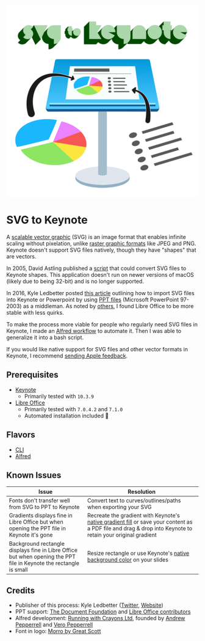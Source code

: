 <p align="center">
  <img id="logo" src="logo.svg" class="center" alt="SVG to Keynote logo" title="SVG to Keynote logo" />
</p>

# SVG to Keynote

A [scalable vector graphic](https://en.wikipedia.org/wiki/Scalable_Vector_Graphics) (SVG) is an image format that enables infinite scaling without pixelation, unlike [raster graphic formats](https://en.wikipedia.org/wiki/Raster_graphics) like JPEG and PNG. Keynote doesn't support SVG files natively, though they have "shapes" that are vectors.

In 2005, David Astling published a [script](http://mcb.berkeley.edu/labs/zusman/dave/svg2key/) that could convert SVG files to Keynote shapes. This application doesn't run on newer versions of macOS (likely due to being 32-bit) and is no longer supported.

In 2016, Kyle Ledbetter posted [this article](https://kyleledbetter.medium.com/how-to-import-an-svg-into-powerpoint-or-keynote-8d3d70f347a7) outlining how to import SVG files into Keynote or Powerpoint by using [PPT files](https://www.lifewire.com/ppt-file-2622187) (Microsoft PowerPoint 97-2003) as a middleman. As noted by [others](https://medium.com/@chrishoman_15983/i-often-encounter-problems-with-opening-files-created-with-openoffice-and-i-found-libreoffice-a-5a72f652160f), I found Libre Office to be more stable with less quirks.

To make the process more viable for people who regularly need SVG files in Keynote, I made an [Alfred workflow](https://www.alfredapp.com/workflows/) to automate it. Then I was able to generalize it into a bash script.

If you would like native support for SVG files and other vector formats in Keynote, I recommend [sending Apple feedback](https://www.apple.com/feedback/keynote.html).
## Prerequisites

- [Keynote](https://apps.apple.com/us/app/keynote/id409183694)
  - Primarily tested with `10.3.9`
- [Libre Office](https://www.libreoffice.org/download/download/)
  - Primarily tested with `7.0.4.2` and `7.1.0`
  - Automated installation included 🙂

## Flavors

- [CLI](cli.md)
- [Alfred](alfred.md)

## Known Issues

| Issue                                                                                                              | Resolution                                                                                                                   |
| ------------------------------------------------------------------------------------------------------------------ | ---------------------------------------------------------------------------------------------------------------------------- |
| Fonts don't transfer well from SVG to PPT to Keynote                                                               | Convert text to curves/outlines/paths when exporting your SVG                                                                |
|Gradients displays fine in Libre Office but when opening the PPT file in Keynote it's gone|Recreate the gradient with Keynote's [native gradient fill](https://support.apple.com/en-us/HT210063) or save your content as a PDF file and drag & drop into Keynote to retain your original gradient|
| Background rectangle displays fine in Libre Office but when opening the PPT file in Keynote the rectangle is small | Resize rectangle or use Keynote's [native background color](https://support.apple.com/en-us/HT211077) on your slides |

## Credits

- Publisher of this process: Kyle Ledbetter ([Twitter](https://twitter.com/kyleledbetter), [Website](https://kyleledbetter.com/))
- PPT support: [The Document Foundation](https://www.documentfoundation.org/) and [Libre Office contributors](https://www.libreoffice.org/community/community-map/)
- Alfred development: [Running with Crayons Ltd](http://runningwithcrayons.net/), founded by [Andrew Pepperrell](https://twitter.com/preppeller) and [Vero Pepperrell](https://twitter.com/vero)
- Font in logo: [Morro by Great Scott](https://www.greatscott.se/fonts/morro)
